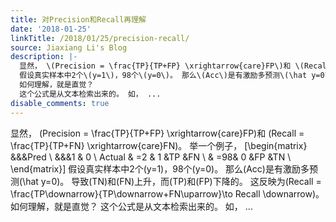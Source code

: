 ```yaml
---
title: 对Precision和Recall再理解
date: '2018-01-25'
linkTitle: /2018/01/25/precision-recall/
source: Jiaxiang Li's Blog
description: |-
  显然， \(Precision = \frac{TP}{TP+FP} \xrightarrow{care}FP\)和 \(Recall = \frac{TP}{TP+FN} \xrightarrow{care}FN\)。 举一个例子， \[\begin{matrix} &amp;&amp;&amp;Pred \\ &amp;&amp;&amp;1 &amp; 0 \\ Actual &amp; =2 &amp; 1 &amp;TP &amp;FN \\ &amp; =98&amp; 0 &amp;FP &amp;TN \\ \end{matrix}\]
  假设真实样本中2个\(y=1\)，98个\(y=0\)。 那么\(Acc\)是有激励多预测\(\hat y=0\)。 导致\(TN\)和\(FN\)上升，而\(TP\)和\(FP\)下降的。 这反映为\(Recall = \frac{TP\downarrow}{TP\downarrow+FN\uparrow}\to Recall \downarrow\)。
  如何理解，就是直觉？
  这个公式是从文本检索出来的。 如， ...
disable_comments: true
---
```

显然， \(Precision = \frac{TP}{TP+FP} \xrightarrow{care}FP\)和 \(Recall = \frac{TP}{TP+FN} \xrightarrow{care}FN\)。 举一个例子， \[\begin{matrix} &amp;&amp;&amp;Pred \\ &amp;&amp;&amp;1 &amp; 0 \\ Actual &amp; =2 &amp; 1 &amp;TP &amp;FN \\ &amp; =98&amp; 0 &amp;FP &amp;TN \\ \end{matrix}\]
假设真实样本中2个\(y=1\)，98个\(y=0\)。 那么\(Acc\)是有激励多预测\(\hat y=0\)。 导致\(TN\)和\(FN\)上升，而\(TP\)和\(FP\)下降的。 这反映为\(Recall = \frac{TP\downarrow}{TP\downarrow+FN\uparrow}\to Recall \downarrow\)。
如何理解，就是直觉？
这个公式是从文本检索出来的。 如， ...